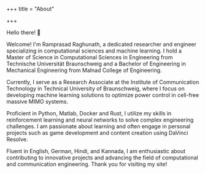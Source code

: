 +++
title = "About"

+++

Hello there! 👋

Welcome! I'm Ramprasad Raghunath, a dedicated researcher and engineer specializing in computational sciences and machine learning. I hold a Master of Science in Computational Sciences in Engineering from Technische Universität Braunschweig and a Bachelor of Engineering in Mechanical Engineering from Malnad College of Engineering.

Currently, I serve as a Research Associate at the Institute of Communication Technology in Technical University of Braunschweig, where I focus on developing machine learning solutions to optimize power control in cell-free massive MIMO systems.

Proficient in Python, Matlab, Docker and Rust, I utilize my skills in reinforcement learning and neural networks to solve complex engineering challenges. I am passionate about learning and often engage in personal projects such as game development and content creation using DaVinci Resolve.

Fluent in English, German, Hindi, and Kannada, I am enthusiastic about contributing to innovative projects and advancing the field of computational and communication engineering. Thank you for visiting my site!
